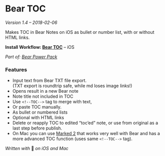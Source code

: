 # Bear TOC

*Version 1.4 – 2018-02-06*

Makes TOC in Bear Notes on iOS as bullet or number list, with or without HTML links.

**Install Workflow: [Bear TOC](https://workflow.is/workflows/f49c4361a91a43148ae8842a4e297ab2)** – iOS

*Part of: [Bear Power Pack](https://github.com/rovest/Bear-Power-Pack/blob/master/README.md)*

### Features
- Input text from Bear TXT file export.  
(TXT export is roundtrip safe, while md loses image links!)
- Opens result in a new Bear note
- Note title not included in TOC
- Use `<!--TOC-->` tag to merge with text,
- Or paste TOC manually.
- As bullet or numbered lists
- Optional with HTML links
- Delete or reapply TOC to edited “toc’ed” note, or use from original as a last step before publish.
- On Mac you can use [Marked 2](http://marked2app.com) that works very well with Bear and has a more advanced TOC function (uses same `<!--TOC-->` tag).

*Written with* 🐻 *on iOS and Mac*

